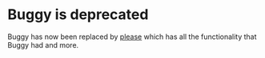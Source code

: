 # Buggy is deprecated

Buggy has now been replaced by [please](https://github.com/stilvoid/please/) which has all the functionality that Buggy had and more.

